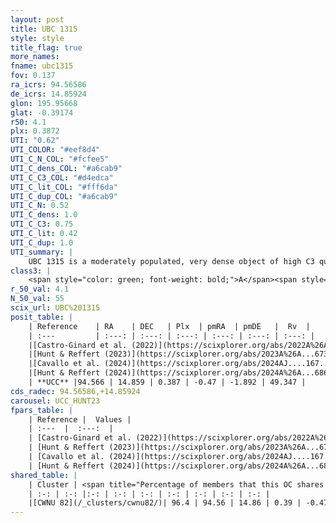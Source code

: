 ```yaml
---
layout: post
title: UBC 1315
style: style
title_flag: true
more_names: 
fname: ubc1315
fov: 0.137
ra_icrs: 94.56586
de_icrs: 14.85924
glon: 195.95668
glat: -0.39174
r50: 4.1
plx: 0.3872
UTI: "0.62"
UTI_COLOR: "#eef8d4"
UTI_C_N_COL: "#fcfee5"
UTI_C_dens_COL: "#a6cab9"
UTI_C_C3_COL: "#d4edca"
UTI_C_lit_COL: "#fff6da"
UTI_C_dup_COL: "#a6cab9"
UTI_C_N: 0.52
UTI_C_dens: 1.0
UTI_C_C3: 0.75
UTI_C_lit: 0.42
UTI_C_dup: 1.0
UTI_summary: |
    UBC 1315 is a moderately populated, very dense object of high C3 quality. It was recently reported in the literature. This object shares a large percentage of members with a later reported entry.
class3: |
    <span style="color: green; font-weight: bold;">A</span><span style="color: #FFC300; font-weight: bold;">B</span>
r_50_val: 4.1
N_50_val: 55
scix_url: UBC%201315
posit_table: |
    | Reference    | RA    | DEC   | Plx  | pmRA  | pmDE   |  Rv  |
    | :---         | :---: | :---: | :---: | :---: | :---: | :---: |
    |[Castro-Ginard et al. (2022)](https://scixplorer.org/abs/2022A%26A...661A.118C) | 94.57 | 14.86 | 0.38 | -0.46 | -1.88 | -- |
    |[Hunt & Reffert (2023)](https://scixplorer.org/abs/2023A%26A...673A.114H) | 94.577 | 14.89 | 0.378 | -0.45 | -1.908 | 49.31 |
    |[Cavallo et al. (2024)](https://scixplorer.org/abs/2024AJ....167...12C) | 94.579 | 14.859 | 0.379 | -- | -- | -- |
    |[Hunt & Reffert (2024)](https://scixplorer.org/abs/2024A%26A...686A..42H) | 94.577 | 14.89 | 0.378 | -0.45 | -1.908 | 49.31 |
    | **UCC** |94.566 | 14.859 | 0.387 | -0.47 | -1.892 | 49.347 | 
cds_radec: 94.56586,+14.85924
carousel: UCC_HUNT23
fpars_table: |
    | Reference |  Values |
    | :---  |  :---:  |
    | [Castro-Ginard et al. (2022)](https://scixplorer.org/abs/2022A%26A...661A.118C) | `AV=0.985, Dist=2916, logAge=8.134` |
    | [Hunt & Reffert (2023)](https://scixplorer.org/abs/2023A%26A...673A.114H) | `AV50=1.173, diffAV50=0.943, MOD50=11.886, logAge50=7.973` |
    | [Cavallo et al. (2024)](https://scixplorer.org/abs/2024AJ....167...12C) | `AV50=1.41, dMod50=12.0, logAge50=8.42, [Fe/H]50=0.04` |
    | [Hunt & Reffert (2024)](https://scixplorer.org/abs/2024A%26A...686A..42H) | `MassJ=311.196` |
shared_table: |
    | Cluster | <span title="Percentage of members that this OC shares with the ones listed">%</span>   | RA   | DEC   | Plx   | pmRA  | pmDE  | Rv | UTI |
    | :-: | :-: |:-: | :-: | :-: | :-: | :-: | :-: | :-: |
    |[CWNU 82](/_clusters/cwnu82/)| 96.4 | 94.56 | 14.86 | 0.39 | -0.47 | -1.89 | 49.35 |0.05 |
---
```


